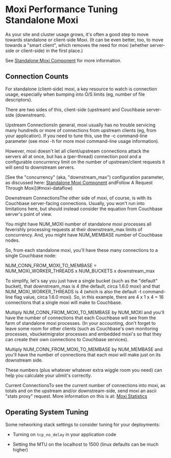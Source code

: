 # Moxi Performance Tuning Standalone Moxi

As your site and cluster usage grows, it's often a good step to move towards
standalone or client-side Moxi. (It can be even better, too, to move towards a
"smart client", which removes the need for moxi (whether server-side or
client-side) in the first place.)

See [Standalone Moxi Component](#moxi-standalone) for more information.

<a id="moxi-performance-conncounts"></a>

## Connection Counts

For standalone (client-side) moxi, a key resource to watch is connection usage,
especially when bumping into O/S limits (eg, number of file descriptors).

There are two sides of this, client-side (upstream) and Couchbase server-side
(downstream).

Upstream ConnectionsIn general, moxi usually has no trouble servicing many
hundreds or more of connections from upstream clients (eg, from your
application). If you need to tune this, use the -c command-line parameter (see
moxi -h for more moxi command-line usage information).

However, moxi doesn't let all client/upstream connections attack the servers all
at once, but has a (per-thread) connection pool and a configurable concurrency
limit on the number of upstream/client requests it will send to downstream
servers.

[See the "concurrency" (aka, "downstream\_max") configuration parameter, as
discussed here: [Standalone Moxi Component](#moxi-standalone) andFollow A
Request Through Moxi](#moxi-dataflow)

Downstream ConnectionsThe other side of moxi, of course, is with its Couchbase
server-facing connections. Usually, you won't run into limitations here, but
should instead consider the equation from Couchbase server's point of view.

You might have NUM\_MOXI number of standalone moxi processes all feverishly
processing requests at their downstream\_max limits of concurrency. And, you
might have NUM\_MEMBASE number of Couchbase nodes.

So, from each standalone moxi, you'll have these many connections to a single
Couchbase node:

NUM\_CONN\_FROM\_MOXI\_TO\_MEMBASE = NUM\_MOXI\_WORKER\_THREADS x NUM\_BUCKETS x
downstream\_max

To simplify, let's say you just have a single bucket (such as the "default"
bucket), that downstream\_max is 4 (the default, circa 1.6.0 moxi) and that
NUM\_MOXI\_WORKER\_THREADS is 4 (which is also the default -t command-line flag
value, circa 1.6.0 moxi). So, in this example, there are 4 x 1 x 4 = 16
connections that a single moxi will make to Couchbase.

Multiply NUM\_CONN\_FROM\_MOXI\_TO\_MEMBASE by NUM\_MOXI and you'll have the
number of connections that each Couchbase will see from the farm of standalone
moxi processes. (In your accounting, don't forget to leave some room for other
clients (such as Couchbase's own monitoring processes, vbucketmigrator processes
and embedded moxi's so that they can create their own connections to Couchbase
services).

Multiply NUM\_CONN\_FROM\_MOXI\_TO\_MEMBASE by NUM\_MEMBASE and you'll have the
number of connections that each moxi will make just on its downstream side.

These numbers (plus whatever whatever extra wiggle room you need) can help you
calculate your ulimit's correctly.

Current ConnectionsTo see the current number of connections into moxi, as totals
and on the upstream and/or downstream-side, send moxi an ascii "stats proxy"
request. More information on this is at: [Moxi Statistics](#moxi-statistics)

<a id="moxi-performance-ostuning"></a>

## Operating System Tuning

Some networking stack settings to consider tuning for your deployments:

 * Turning on `tcp_no_delay` in your application code

 * Setting the MTU on the localhost to 1500 (linux defaults can be much higher)

<a id="moxi-statistics"></a>
